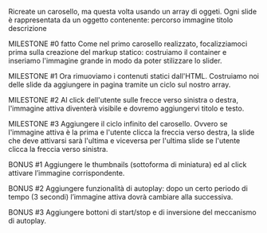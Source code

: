 Ricreate un carosello, ma questa volta usando un array di oggeti.
Ogni slide è rappresentata da un oggetto contenente:
percorso immagine
titolo
descrizione

MILESTONE #0 fatto
Come nel primo carosello realizzato, focalizziamoci prima sulla creazione del markup statico: costruiamo il container e inseriamo l'immagine grande in modo da poter stilizzare lo slider.

MILESTONE #1
Ora rimuoviamo i contenuti statici dall'HTML.
Costruiamo noi delle slide da aggiungere in pagina tramite un ciclo sul nostro array.

MILESTONE #2
Al click dell'utente sulle frecce verso sinistra o destra, l'immagine attiva diventerà visibile e dovremo aggiungervi titolo e testo.

MILESTONE #3
Aggiungere il ciclo infinito del carosello. Ovvero se l'immagine attiva è la prima e l'utente clicca la freccia verso destra, la slide che deve attivarsi sarà l'ultima e viceversa per l'ultima slide se l'utente clicca la freccia verso sinistra.

BONUS #1
Aggiungere le thumbnails (sottoforma di miniatura) ed al click attivare l’immagine corrispondente.

BONUS #2
Aggiungere funzionalità di autoplay: dopo un certo periodo di tempo (3 secondi) l’immagine attiva dovrà cambiare alla successiva.

BONUS #3
Aggiungere bottoni di start/stop e di inversione del meccanismo di autoplay.
